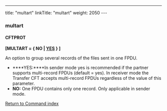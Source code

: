 ---
title: "multart"
linkTitle: "multart"
weight: 2050
---<span id="multart"></span>

### multart

#### CFTPROT

****[MULTART = { NO
&#124; <u>YES</u> } ]****

An option to group several records of the files sent in one FPDU.

* ****YES:****In sender mode yes is recommended
    if the partner supports multi-record FPDUs (default = yes). In receiver mode the Transfer
    CFT accepts multi-record FPDUs regardless of the value of this
    parameter.
* ****NO:**** One FPDU contains
    only one record. Only applicable in sender mode.

[Return to Command index](../../)
